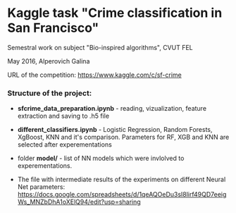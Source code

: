 # Kaggle task "Crime classification in San Francisco"
Semestral work on subject "Bio-inspired algorithms", CVUT FEL

May 2016, Alperovich Galina

URL of the competition: https://www.kaggle.com/c/sf-crime

### Structure of the project: 

* **sfcrime_data_preparation.ipynb** - reading, vizualization, feature extraction and saving to .h5 file

* **different_classifiers.ipynb** - Logistic Regression, Random Forests, XgBoost, KNN and it's comparison. Parameters for RF, XGB and KNN are selected after experementations 

* folder **model/**  - list of NN models which were invlolved to experementations.

* The file with intermediate results of the experiments on different Neural Net parameters: https://docs.google.com/spreadsheets/d/1qeAQOeDu3sI8lirf49QD7eeigWs_MNZbDhA1oXElQ94/edit?usp=sharing


